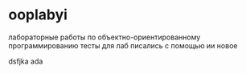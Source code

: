 # ooplabyi
лабораторные работы по объектно-ориентированному программированию
тесты для лаб писались с помощью ии
новое


dsfjka
ada
